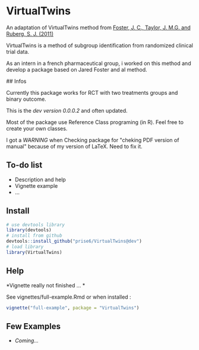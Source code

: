 # VirtualTwins

An adaptation of VirtualTwins method from [Foster, J. C., Taylor, J. M.G. and Ruberg, S. J. (2011)](http://onlinelibrary.wiley.com/doi/10.1002/sim.4322/abstract)

VirtualTwins is a method of subgroup identification from randomized clinical trial data.

As an intern in a french pharmaceutical group, i worked on this method and develop a package based on Jared Foster and al method.

## Infos 

Currently this package works for RCT with two treatments groups and binary outcome.

This is the *dev version 0.0.0.2* and often updated.

Most of the package use Reference Class programing (in R). Feel free to create your own classes.

I got a *WARNING* when Checking package for "cheking PDF version of manual" because of my version of LaTeX. Need to fix it.

## To-do list

* Description and help
* Vignette example
* ...

## Install

``` r
# use devtools library
library(devtools)
# install from github
devtools::install_github("prise6/VirtualTwins@dev")
# load library
library(VirtualTwins)
```

## Help

*Vignette really not finished ... *

See vignettes/full-example.Rmd
or when installed : 
``` r
vignette("full-example", package = "VirtualTwins")
```

## Few Examples

* _Coming..._

